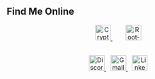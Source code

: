 ## Find Me Online

<!-- CTF Platforms -->
<p align="center">
  <a href="https://cryptohack.org/user/Garab/" target="_blank" style="margin: 0 15px;">
    <img src="https://cryptohack.org/static/favicon/android-icon-192x192.png" alt="CryptoHack" height="35" />
  </a>
  <a href="https://www.root-me.org/Garab" target="_blank" style="margin: 0 15px;">
    <img src="https://pbs.twimg.com/profile_images/925763062837252096/43MyHYBN_400x400.jpg" alt="Root‑Me" height="35" />
  </a>
</p>

<br>

<!-- Contact & Social -->
<div align="center">
  <a href="https://discordapp.com/users/.garab." target="_blank" style="margin: 0 5px;">
    <img src="https://img.shields.io/static/v1?message=Discord&logo=discord&color=7289DA&style=for-the-badge" alt="Discord" height="35" />
  </a>
  <a href="mailto:garabpro@gmail.com" target="_blank" style="margin: 0 5px;">
    <img src="https://img.shields.io/static/v1?message=Gmail&logo=gmail&color=D14836&style=for-the-badge" alt="Gmail" height="35" />
  </a>
  <a href="https://www.linkedin.com/in/paul-vie/" target="_blank" style="margin: 0 5px;">
    <img src="https://img.shields.io/static/v1?message=LinkedIn&logo=linkedin&color=0077B5&style=for-the-badge" alt="LinkedIn" height="35" />
  </a>
</div>
